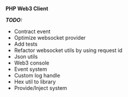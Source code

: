 **PHP Web3 Client**

***TODO:***

- Contract event
- Optimize websocket provider
- Add tests
- Refactor websocket utils by using request id
- Json utils
- Web3 console
- Event system
- Custom log handle
- Hex util to library
- Provide/Inject system
